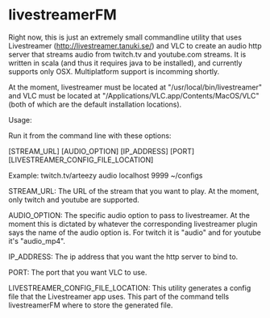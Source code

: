 # livestreamerFM

Right now, this is just an extremely small commandline utility that uses Livestreamer (http://livestreamer.tanuki.se/) and VLC to create an audio http server that streams audio from twitch.tv and youtube.com streams. It is written in scala (and thus it requires java to be installed), and currently supports only OSX. Multiplatform support is incomming shortly.

At the moment, livestreamer must be located at "/usr/local/bin/livestreamer" and VLC must be located at "/Applications/VLC.app/Contents/MacOS/VLC" (both of which are the default installation locations). 

Usage:

Run it from the command line with these options: 

[STREAM_URL] [AUDIO_OPTION] [IP_ADDRESS] [PORT] [LIVESTREAMER_CONFIG_FILE_LOCATION]

Example: twitch.tv/arteezy audio localhost 9999 ~/configs

STREAM_URL: The URL of the stream that you want to play. At the moment, only twitch and youtube are supported. 

AUDIO_OPTION: The specific audio option to pass to livestreamer. At the moment this is dictated by whatever the corresponding livestreamer plugin says the name of the audio option is. For twitch it is "audio" and for youtube it's "audio_mp4".

IP_ADDRESS: The ip address that you want the http server to bind to. 

PORT: The port that you want VLC to use. 

LIVESTREAMER_CONFIG_FILE_LOCATION: This utility generates a config file that the Livestreamer app uses. This part of the command tells livestreamerFM where to store the generated file. 

